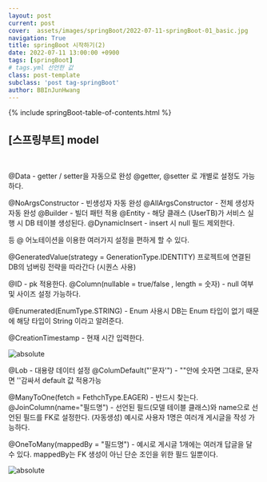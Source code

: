 ```yaml
---
layout: post
current: post
cover:  assets/images/springBoot/2022-07-11-springBoot-01_basic.jpg
navigation: True
title: springBoot 시작하기(2)
date: 2022-07-11 13:00:00 +0900
tags: [springBoot]  
# tags.yml 선언한 값
class: post-template
subclass: 'post tag-springBoot'
author: BBInJunHwang
---
```


{% include springBoot-table-of-contents.html %}
<br>
<h2>[스프링부트] model </h2><br>



@Data - getter / setter을 자동으로 완성
@getter, @setter 로 개별로 설정도 가능하다.

@NoArgsConstructor - 빈생성자 자동 완성
@AllArgsConstructor - 전체 생성자 자동 완성
@Builder - 빌더 패턴 적용
@Entity - 해당 클래스 (UserTB)가 서비스 실행 시 DB 테이블 생성된다.
@DynamicInsert - insert 시 null 필드 제외한다.

등 @ 어노테이션을 이용한 여러가지 설정을 편하게 할 수 있다.

@GeneratedValue(strategy = GenerationType.IDENTITY) 
프로젝트에 연결된 DB의 넘버링 전략을 따라간다 (시퀀스 사용)

@ID - pk 적용한다.
@Column(nullable = true/false , length = 숫자) - null 여부 및 사이즈 설정 가능하다.

@Enumerated(EnumType.STRING) - Enum 사용시 DB는 Enum 타입이 없기 때문에 해당 타입이 String 이라고 알려준다.

@CreationTimestamp - 현재 시간 입력한다.

<img data-action="zoom" src='{{ "/assets/images/springBoot/springBoot01/ch02_model_01.PNG" | relative_url }}' alt='absolute'>


@Lob - 대용량 데이터 설정
@ColumDefault("'문자'") - ""안에 숫자면 그대로, 문자면 ''감싸서 default 값 적용가능

@ManyToOne(fetch = FethchType.EAGER) - 반드시 찾는다.
@JoinColumn(name="필드명") - 선언된 필드(모델 테이블 클래스)와 
name으로 선언된 필드를 FK로 설정한다. (자동생성)
예시로 사용자 1명은 여러개 게시글을 작성 가능하다.


 @OneToMany(mappedBy = "필드명") - 예시로 게시글 1개에는 여러개 답글을 달 수 있다. mappedBy는 FK 생성이 아닌 단순 조인을 위한 필드 일뿐이다. 



<img data-action="zoom" src='{{ "/assets/images/springBoot/springBoot01/ch02_model_02.PNG" | relative_url }}' alt='absolute'>


